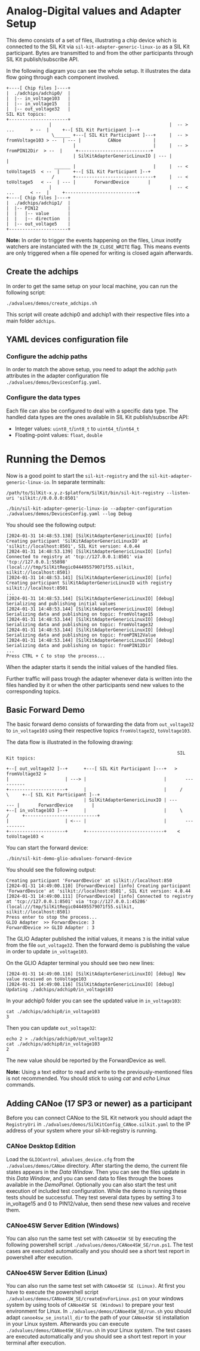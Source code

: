 # Analog-Digital values and Adapter Setup
This demo consists of a set of files, illustrating a chip device which is connected to the SIL Kit via ``sil-kit-adapter-generic-linux-io`` as a SIL Kit participant. Bytes are transmitted to and from the other participants through SIL Kit publish/subscribe API.

In the following diagram you can see the whole setup. It illustrates the data flow going through each component involved.
```
+----[ Chip files ]----+
|  ./adchips/adchip0/  |
|  |-- in_voltage103   |
|  |-- in_voltage15    |
|  |-- out_voltage32   |                                            SIL Kit topics:
+----------------------+
                |                                            |  -- >       ...      > --  |     +--[ SIL Kit Participant ]--+
                 \______ +---[ SIL Kit Participant ]---+     |  -- > fromVoltage103 > --  | --- |          CANoe            |
                         |                             |     |  -- >  fromPIN12Dir  > --  |     +---------------------------+
                         | SilKitAdapterGenericLinuxIO | --- |                            |
                  ______ |                             |     |  -- <   toVoltage15  < --  |     +--[ SIL Kit Participant ]--+
                 /       +-----------------------------+     |  -- <   toVoltage5   < --  | --- |       ForwardDevice       |
                |                                            |  -- <       ...      < --  |     +---------------------------+
+----[ Chip files ]----+
|  ./adchips/adchip1/  |
|  |-- PIN12           |
|  |   |-- value       |
|  |   |-- direction   |
|  |-- out_voltage5    |
+----------------------+
```

**Note:** In order to trigger the events happening on the files, Linux inotify watchers are instanciated with the ``IN_CLOSE_WRITE`` flag. This means events are only triggered when a file opened for writing is closed again afterwards.

## Create the adchips
In order to get the same setup on your local machine, you can run the following script:
```
./advalues/demos/create_adchips.sh
```

This script will create adchip0 and adchip1 with their respective files into a main folder ``adchips``.

## YAML devices configuration file
### Configure the adchip paths
In order to match the above setup, you need to adapt the adchip ``path`` attributes in the adapter configuration file ``./advalues/demos/DevicesConfig.yaml``.

### Configure the data types
Each file can also be configured to deal with a specific data type. The handled data types are the ones available in SIL Kit publish/subscribe API:
- Integer values: ``uint8_t``/``int8_t`` to ``uint64_t``/``int64_t``
- Floating-point values: ``float``, ``double``

# Running the Demos
Now is a good point to start the ``sil-kit-registry`` and the ``sil-kit-adapter-generic-linux-io``. In separate terminals:
```
/path/to/SilKit-x.y.z-$platform/SilKit/bin/sil-kit-registry --listen-uri 'silkit://0.0.0.0:8501'
    
./bin/sil-kit-adapter-generic-linux-io --adapter-configuration ./advalues/demos/DevicesConfig.yaml --log Debug
```

You should see the following output:
```
[2024-01-31 14:48:53.138] [SilKitAdapterGenericLinuxIO] [info] Creating participant 'SilKitAdapterGenericLinuxIO' at 'silkit://localhost:8501', SIL Kit version: 4.0.44
[2024-01-31 14:48:53.139] [SilKitAdapterGenericLinuxIO] [info] Connected to registry at 'tcp://127.0.0.1:8501' via 'tcp://127.0.0.1:55898' (local:///tmp/SilKitRegic044495579071f55.silkit, silkit://localhost:8501)
[2024-01-31 14:48:53.141] [SilKitAdapterGenericLinuxIO] [info] Creating participant SilKitAdapterGenericLinuxIO with registry silkit://localhost:8501
...
[2024-01-31 14:48:53.144] [SilKitAdapterGenericLinuxIO] [debug] Serializing and publishing initial values
[2024-01-31 14:48:53.144] [SilKitAdapterGenericLinuxIO] [debug] Serializing data and publishing on topic: fromVoltage15
[2024-01-31 14:48:53.144] [SilKitAdapterGenericLinuxIO] [debug] Serializing data and publishing on topic: fromVoltage32
[2024-01-31 14:48:53.144] [SilKitAdapterGenericLinuxIO] [debug] Serializing data and publishing on topic: fromPIN12Value
[2024-01-31 14:48:53.144] [SilKitAdapterGenericLinuxIO] [debug] Serializing data and publishing on topic: fromPIN12Dir
...
Press CTRL + C to stop the process...
```
When the adapter starts it sends the initial values of the handled files.

Further traffic will pass trough the adapter whenever data is written into the files handled by it or when the other participants send new values to the corresponding topics.

## Basic Forward Demo
The basic forward demo consists of forwarding the data from ``out_voltage32`` to ``in_voltage103`` using their respective topics ``fromVoltage32``, ``toVoltage103``.

The data flow is illustrated in the following drawing:
```
                                                                SIL Kit topics:

+--[ out_voltage32 ]--+      +---[ SIL Kit Participant ]---+   > fromVoltage32 >
|                     | ---> |                             |       ---------- 
+---------------------+      |                             |     /            \     +--[ SIL Kit Participant ]--+
                             | SilKitAdapterGenericLinuxIO | ---                --- |       ForwardDevice       |
+--[ in_voltage103 ]--+      |                             |     \            /     +---------------------------+
|                     | <--- |                             |       ----------
+---------------------+      +-----------------------------+    < toVoltage103 <
```

You can start the forward device:
```
./bin/sil-kit-demo-glio-advalues-forward-device
```

You should see the following output:
```
Creating participant 'ForwardDevice' at silkit://localhost:850
[2024-01-31 14:49:00.110] [ForwardDevice] [info] Creating participant 'ForwardDevice' at 'silkit://localhost:8501', SIL Kit version: 4.0.44
[2024-01-31 14:49:00.111] [ForwardDevice] [info] Connected to registry at 'tcp://127.0.0.1:8501' via 'tcp://127.0.0.1:45286' (local:///tmp/SilKitRegic044495579071f55.silkit, silkit://localhost:8501)
Press enter to stop the process...
GLIO Adapter  >> ForwardDevice: 3
ForwardDevice >> GLIO Adapter : 3
```

The GLIO Adapter published the initial values, it means ``3`` is the initial value from the file ``out_voltage32``. Then the forward demo is publishing the value in order to update ``in_voltage103``.

On the GLIO Adapter terminal you should see two new lines:
```
[2024-01-31 14:49:00.116] [SilKitAdapterGenericLinuxIO] [debug] New value received on toVoltage103
[2024-01-31 14:49:00.116] [SilKitAdapterGenericLinuxIO] [debug] Updating ./adchips/adchip0/in_voltage103
```

In your adchip0 folder you can see the updated value in ``in_voltage103``:
```
cat ./adchips/adchip0/in_voltage103
3
```

Then you can update ``out_voltage32``:
```
echo 2 > ./adchips/adchip0/out_voltage32
cat ./adchips/adchip0/in_voltage103
2
```

The new value should be reported by the ForwardDevice as well.

**Note:** Using a text editor to read and write to the previously-mentioned files is not recommended. You should stick to using *cat* and *echo* Linux commands.

## Adding CANoe (17 SP3 or newer) as a participant
Before you can connect CANoe to the SIL Kit network you should adapt the ``RegistryUri`` in ``./advalues/demos/SilKitConfig_CANoe.silkit.yaml`` to the IP address of your system where your sil-kit-registry is running.

### CANoe Desktop Edition
Load the ``GLIOControl_advalues_device.cfg`` from the ``./advalues/demos/CANoe`` directory. After starting the demo, the current file states appears in the *Data Window*. Then you can see the files update in this *Data Window*, and you can send data to files through the boxes available in the *DemoPanel*. Optionally you can also start the test unit execution of included test configuration. While the demo is running these tests should be successful. They test several data types by setting 3 to in_voltage15 and 0 to PIN12/value, then send these new values and receive them.

### CANoe4SW Server Edition (Windows)
You can also run the same test set with ``CANoe4SW SE`` by executing the following powershell script ``./advalues/demos/CANoe4SW_SE/run.ps1``. The test cases are executed automatically and you should see a short test report in powershell after execution.

### CANoe4SW Server Edition (Linux)
You can also run the same test set with ``CANoe4SW SE (Linux)``. At first you have to execute the powershell script ``./advalues/demos/CANoe4SW_SE/createEnvForLinux.ps1`` on your windows system by using tools of ``CANoe4SW SE (Windows)`` to prepare your test environment for Linux. In ``./advalues/demos/CANoe4SW_SE/run.sh`` you should adapt ``canoe4sw_se_install_dir`` to the path of your ``CANoe4SW SE`` installation in your Linux system. Afterwards you can execute ``./advalues/demos/CANoe4SW_SE/run.sh`` in your Linux system. The test cases are executed automatically and you should see a short test report in your terminal after execution.
